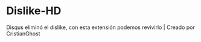 Dislike-HD
==========

Disqus eliminó el dislike, con esta extensión podemos revivirlo | Creado por CristianGhost
